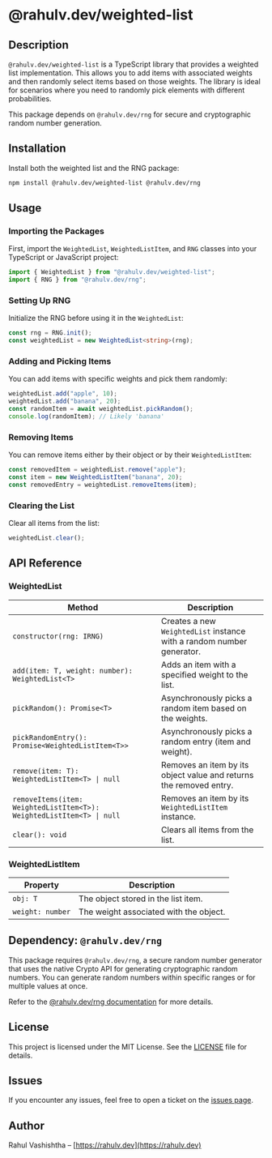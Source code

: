 # @rahulv.dev/weighted-list

## Description

`@rahulv.dev/weighted-list` is a TypeScript library that provides a weighted list implementation. This allows you to add items with associated weights and then randomly select items based on those weights. The library is ideal for scenarios where you need to randomly pick elements with different probabilities.

This package depends on `@rahulv.dev/rng` for secure and cryptographic random number generation.

## Installation

Install both the weighted list and the RNG package:

```bash
npm install @rahulv.dev/weighted-list @rahulv.dev/rng
```

## Usage

### Importing the Packages

First, import the `WeightedList`, `WeightedListItem`, and `RNG` classes into your TypeScript or JavaScript project:

```typescript
import { WeightedList } from "@rahulv.dev/weighted-list";
import { RNG } from "@rahulv.dev/rng";
```

### Setting Up RNG

Initialize the RNG before using it in the `WeightedList`:

```typescript
const rng = RNG.init();
const weightedList = new WeightedList<string>(rng);
```

### Adding and Picking Items

You can add items with specific weights and pick them randomly:

```typescript
weightedList.add("apple", 10);
weightedList.add("banana", 20);
const randomItem = await weightedList.pickRandom();
console.log(randomItem); // Likely 'banana'
```

### Removing Items

You can remove items either by their object or by their `WeightedListItem`:

```typescript
const removedItem = weightedList.remove("apple");
const item = new WeightedListItem("banana", 20);
const removedEntry = weightedList.removeItems(item);
```

### Clearing the List

Clear all items from the list:

```typescript
weightedList.clear();
```

## API Reference

### WeightedList<T>

| Method                                                                | Description                                                           |
| --------------------------------------------------------------------- | --------------------------------------------------------------------- |
| `constructor(rng: IRNG)`                                              | Creates a new `WeightedList` instance with a random number generator. |
| `add(item: T, weight: number): WeightedList<T>`                       | Adds an item with a specified weight to the list.                     |
| `pickRandom(): Promise<T>`                                            | Asynchronously picks a random item based on the weights.              |
| `pickRandomEntry(): Promise<WeightedListItem<T>>`                     | Asynchronously picks a random entry (item and weight).                |
| `remove(item: T): WeightedListItem<T> \| null`                        | Removes an item by its object value and returns the removed entry.    |
| `removeItems(item: WeightedListItem<T>): WeightedListItem<T> \| null` | Removes an item by its `WeightedListItem` instance.                   |
| `clear(): void`                                                       | Clears all items from the list.                                       |

### WeightedListItem<T>

| Property         | Description                            |
| ---------------- | -------------------------------------- |
| `obj: T`         | The object stored in the list item.    |
| `weight: number` | The weight associated with the object. |

## Dependency: `@rahulv.dev/rng`

This package requires `@rahulv.dev/rng`, a secure random number generator that uses the native Crypto API for generating cryptographic random numbers. You can generate random numbers within specific ranges or for multiple values at once.

Refer to the [@rahulv.dev/rng documentation](https://www.npmjs.com/package/@rahulv.dev/rng) for more details.

## License

This project is licensed under the MIT License. See the [LICENSE](https://github.com/rahulv-official/weighted-list/blob/main/LICENSE) file for details.

## Issues

If you encounter any issues, feel free to open a ticket on the [issues page](https://github.com/rahulv-official/weighted-list/issues).

## Author

Rahul Vashishtha – [https://rahulv.dev](https://rahulv.dev)
